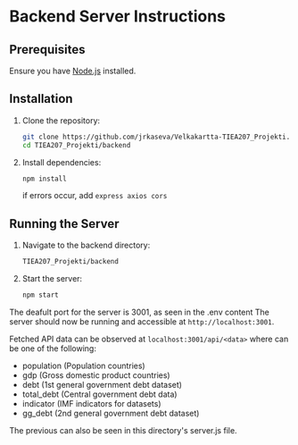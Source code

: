 # Backend Server Instructions

## Prerequisites

Ensure you have [Node.js](https://nodejs.org/) installed.

## Installation

1. Clone the repository:
    ```sh
    git clone https://github.com/jrkaseva/Velkakartta-TIEA207_Projekti.git
    cd TIEA207_Projekti/backend
    ```

2. Install dependencies:
    ```sh
    npm install
    ```
    
    if errors occur, add `express axios cors`

## Running the Server

1. Navigate to the backend directory:
    ```sh
    TIEA207_Projekti/backend
    ```

2. Start the server:
    ```sh
    npm start
    ```

The deafult port for the server is 3001, as seen in the .env content
The server should now be running and accessible at `http://localhost:3001`.

Fetched API data can be observed at `localhost:3001/api/<data>` where <data> can be one of the following:
- population (Population countries)
- gdp (Gross domestic product countries)
- debt (1st general government debt dataset)
- total_debt (Central government debt data)
- indicator (IMF indicators for datasets)
- gg_debt (2nd general government debt dataset)

The previous can also be seen in this directory's server.js file.
